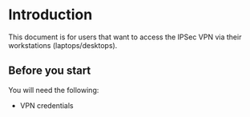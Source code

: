 # Introduction

This document is for users that want to access the IPSec VPN via their workstations (laptops/desktops).

## Before you start

You will need the following:

* VPN credentials
